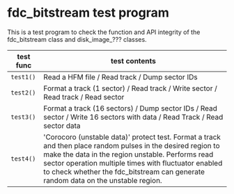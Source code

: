 # fdc_bitstream test program

This is a test program to check the function and API integrity of the fdc_bitstream class and disk_image_??? classes.  

|test func|test contents|
|-|-|
|`test1()`|Read a HFM file / Read track / Dump sector IDs|
|`test2()`|Format a track (1 sector) / Read track / Write sector / Read track / Read sector|
|`test3()`|Format a track (16 sectors) / Dump sector IDs / Read sector / Write 16 sectors with data / Read Track / Read sector data |
|`test4()`|'Corocoro (unstable data)' protect test. Format a track and then place random pulses in the desired region to make the data in the region unstable. Performs read sector operation multiple times with fluctuator enabled to check whether the fdc_bitstream can generate random data on the unstable region.|

